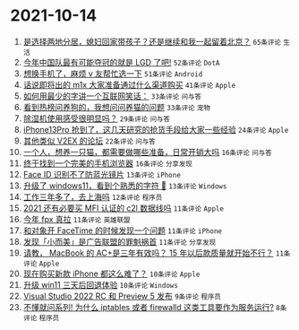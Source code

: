 # 2021-10-14

1. [是选择两地分居，媳妇回家带孩子？还是继续和我一起留着北京？](https://www.v2ex.com/t/807695) `65条评论` `生活`
1. [今年中国队最有可能夺冠的就是 LGD 了吧!](https://www.v2ex.com/t/807699) `52条评论` `DotA`
1. [想换手机了，麻烦 v 友帮忙选一下](https://www.v2ex.com/t/807723) `51条评论` `Android`
1. [话说即将出的 m1x 大家准备通过什么渠道购买](https://www.v2ex.com/t/807701) `41条评论` `Apple`
1. [如何用最少的字讲一个互联网笑话：](https://www.v2ex.com/t/807737) `33条评论` `问与答`
1. [看到热榜问养狗的，我想问问养猫的问题](https://www.v2ex.com/t/807702) `33条评论` `宠物`
1. [除湿机使用感受很明显吗？](https://www.v2ex.com/t/807708) `29条评论` `问与答`
1. [iPhone13Pro 抢到了，这几天研究的抢货手段给大家一些经验](https://www.v2ex.com/t/807729) `24条评论` `Apple`
1. [其他类似 V2EX 的论坛](https://www.v2ex.com/t/807730) `22条评论` `问与答`
1. [一个人，想养一只猫，都需要做哪些准备，日常开销大吗](https://www.v2ex.com/t/807719) `16条评论` `问与答`
1. [终于找到一个完美的手机浏览器](https://www.v2ex.com/t/807716) `16条评论` `分享发现`
1. [Face ID 识别不了防蓝光镜片](https://www.v2ex.com/t/807748) `13条评论` `iPhone`
1. [升级了 windows11，看到个熟悉的字符 🤣](https://www.v2ex.com/t/807720) `13条评论` `Windows`
1. [工作三年多了，去上海吗](https://www.v2ex.com/t/807735) `12条评论` `程序员`
1. [2021 还有必要买 MFI 认证的 c2l 数据线吗](https://www.v2ex.com/t/807752) `11条评论` `Apple`
1. [今年 fpx 真拉](https://www.v2ex.com/t/807740) `11条评论` `英雄联盟`
1. [和对象开 FaceTime 的时候发现一个问题](https://www.v2ex.com/t/807722) `11条评论` `iPhone`
1. [发现「小而美」是广告联盟的罪魁祸首](https://www.v2ex.com/t/807715) `11条评论` `分享发现`
1. [请教， MacBook 的 AC+是三年有效吗？ 15 年以后款质量就开始不行？](https://www.v2ex.com/t/807700) `11条评论` `Apple`
1. [现在购买新款 iPhone 都这么难了？](https://www.v2ex.com/t/807733) `10条评论` `Apple`
1. [升级 win11 三天后回退体验](https://www.v2ex.com/t/807709) `10条评论` `Windows`
1. [Visual Studio 2022 RC 和 Preview 5 发布](https://www.v2ex.com/t/807697) `9条评论` `程序员`
1. [不懂就问系列! 为什么 iptables 或者 firewalld 这类工具要作为服务运行?](https://www.v2ex.com/t/807713) `8条评论` `程序员`
